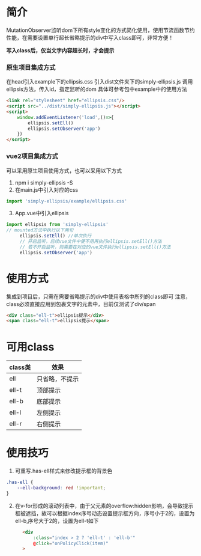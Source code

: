# 简介
MutationObserver监听dom下所有style变化的方式简化使用，使用节流函数节约性能，在需要设置单行超长省略提示的div中写入class即可，非常方便！

**写入class后，仅当文字内容超长时，才会提示**
### 原生项目集成方式
在head引入example下的ellipsis.css
引入dist文件夹下的simply-ellipsis.js
调用ellipsis方法，传入id，指定监听的dom
具体可参考包中example中的使用方法

```html
<link rel="stylesheet" href="ellipsis.css"/>
<script src="../dist/simply-ellipsis.js"></script>
<script>
	window.addEventListener('load',()=>{
  		ellipsis.setEll()
  		ellipsis.setObserver('app')
	})
</script>
```
### vue2项目集成方式
可以采用原生项目使用方式，也可以采用以下方式
1. npm i simply-ellipsis -S
2. 在main.js中引入对应的css

```javascript
import 'simply-ellipsis/example/ellipsis.css'
```
3. App.vue中引入ellipsis

```javascript
import ellipsis from 'simply-ellipsis'
// mounted方法中执行以下两句
     ellipsis.setEll() //单次执行
     // 开启监听，后续vue文件中便不用再执行ellipsis.setEll()方法
     // 若不开启监听，则需要在对应的vue文件执行ellipsis.setEll()方法
     ellipsis.setObserver('app') 
```
# 使用方式
集成到项目后，只需在需要省略提示的div中使用表格中所列的class即可
注意，class必须直接应用到包裹文字的元素中，目前仅测试了div/span

```html
<div class="ell-t">ellipsis提示</div>
<span class="ell-t">ellipsis提示</span>
```
# 可用class
|class类|效果  |
|--|--|
| ell| 只省略，不提示 |
| ell-t| 顶部提示 |
|ell-b| 底部提示 |
|ell-l| 左侧提示 |
|ell-r| 右侧提示 |

# 使用技巧
1. 可重写.has-ell样式来修改提示框的背景色

```css
.has-ell {
    --ell-background: red !important;
}
```
2. 在v-for形成的滚动列表中，由于父元素的overflow:hidden影响，会导致提示框被遮挡，故可以根据index序号动态设置提示框方向，序号小于2的，设置为ell-b,序号大于2的，设置为ell-t如下

```html
      <div
          :class="index > 2 ? 'ell-t' : 'ell-b'"
          @click="onPolicyClick(item)"
      >
```
